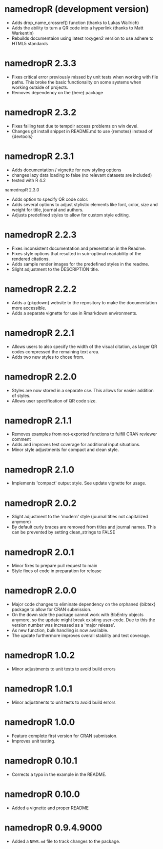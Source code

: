 # namedropR (development version)

* Adds drop_name_crossref() function (thanks to Lukas Wallrich)
* Adds the ability to turn a QR code into a hyperlink (thanks to Matt Warkentin)
* Rebuilds documentaion using latest roxygen2 version to use adhere to HTML5 standards

# namedropR 2.3.3

* Fixes critical error previously missed by unit tests when working with file paths. This broke the basic functionality on some systems when working outside of projects.
* Removes dependency on the {here} package

# namedropR 2.3.2

* Fixes failing test due to tempdir access problems on win devel.
* Changes git install snippet in README.md to use {remotes} instead of {devtools}

# namedropR 2.3.1

* Adds documentation / vignette for new styling options
* changes lazy data loading to false (no relevant datasets are included)
* tested with R 4.2

namedropR 2.3.0

* Adds option to specify QR code color.
* Adds several options to adjust stylistic elements like font, color, size and weight for title, journal and authors.
* Adjusts predefined styles to allow for custom style editing.

# namedropR 2.2.3

* Fixes inconsistent documentation and presentation in the Readme.
* Fixes style options that resulted in sub-optimal readability of the rendered citations.
* Adds sample render images for the predefined styles in the readme.
* Slight adjustment to the DESCRIPTION title.

# namedropR 2.2.2

* Adds a {pkgdown} website to the repository to make the documentation more accessible.
* Adds a separate vignette for use in Rmarkdown environments.

# namedropR 2.2.1

* Allows users to also specify the width of the visual citation, as larger QR codes compressed the remaining text area.
* Adds two new styles to chose from.

# namedropR 2.2.0

* Styles are now stored in a separate csv. This allows for easier addition of styles.
* Allows user specification of QR code size.

# namedropR 2.1.1

* Removes examples from not-exported functions to fulfill CRAN reviewer comment
* Adds and improves test coverage for additional input situations.
* Minor style adjustments for compact and clean style.

# namedropR 2.1.0

* Implements 'compact' output style. See update vignette for usage.

# namedropR 2.0.2

* Slight adjustment to the 'modern' style (journal titles not capitalized anymore)
* By default curly braces are removed from titles and journal names. This can be prevented by setting clean_strings to FALSE

# namedropR 2.0.1

* Minor fixes to prepare pull request to main
* Style fixes of code in preparation for release

# namedropR 2.0.0

* Major code changes to eliminate dependency on the orphaned {bibtex} package to allow for CRAN submission.
* On the down side the package cannot work with BibEntry objects anymore, so the update might break existing user-code. Due to this the version number was increased as a 'major release'. 
* As new function, bulk handling is now available.
* The update furthermore improves overall stability and test coverage.

# namedropR 1.0.2

* Minor adjustments to unit tests to avoid build errors

# namedropR 1.0.1

* Minor adjustments to unit tests to avoid build errors

# namedropR 1.0.0

* Feature complete first version for CRAN submission.
* Improves unit testing.

# namedropR 0.10.1

* Corrects a typo in the example in the README.

# namedropR 0.10.0

* Added a vignette and proper README

# namedropR 0.9.4.9000

* Added a `NEWS.md` file to track changes to the package.
